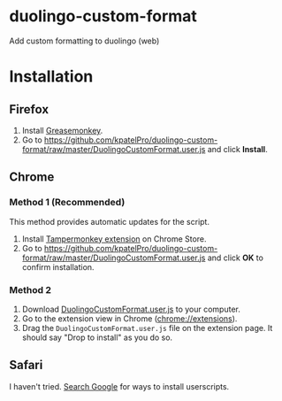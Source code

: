 duolingo-custom-format
===============
Add custom formatting to duolingo (web)

# Installation

## Firefox

1. Install [Greasemonkey](https://addons.mozilla.org/en-US/firefox/addon/greasemonkey/).
2. Go to https://github.com/kpatelPro/duolingo-custom-format/raw/master/DuolingoCustomFormat.user.js and click **Install**.

## Chrome

### Method 1 (Recommended)

This method provides automatic updates for the script.

1. Install [Tampermonkey extension](https://chrome.google.com/webstore/detail/tampermonkey/dhdgffkkebhmkfjojejmpbldmpobfkfo) on Chrome Store.
2. Go to https://github.com/kpatelPro/duolingo-custom-format/raw/master/DuolingoCustomFormat.user.js and click **OK** to confirm installation.

### Method 2

1. Download [DuolingoCustomFormat.user.js](https://github.com/kpatelPro/duolingo-custom-format/raw/master/DuolingoCustomFormat.user.js) to your computer.
2. Go to the extension view in Chrome ([chrome://extensions](chrome://extensions)).
3. Drag the `DuolingoCustomFormat.user.js` file on the extension page. It should say "Drop to install" as you do so.

## Safari

I haven't tried. [Search Google](https://www.google.com/search?q=install+userscripts+safari) for ways to install userscripts.

